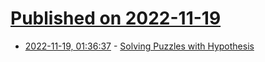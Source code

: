 # [Published on 2022-11-19](index.md)

* [2022-11-19, 01:36:37](https://news.ycombinator.com/item?id=33665738) - [Solving Puzzles with Hypothesis](https://edoput.it/2022/11/18/hypothesis.html)
